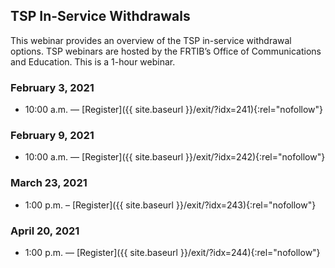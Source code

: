 ## TSP In-Service Withdrawals

This webinar provides an overview of the TSP in-service withdrawal options. TSP webinars are hosted by the FRTIB’s Office of Communications and Education. This is a 1-hour webinar.

### February 3, 2021

- 10:00 a.m. — [Register]({{ site.baseurl }}/exit/?idx=241){:rel="nofollow"}

### February 9, 2021

- 10:00 a.m. — [Register]({{ site.baseurl }}/exit/?idx=242){:rel="nofollow"}

### March 23, 2021

- 1:00 p.m. – [Register]({{ site.baseurl }}/exit/?idx=243){:rel="nofollow"}

### April 20, 2021

- 1:00 p.m. — [Register]({{ site.baseurl }}/exit/?idx=244){:rel="nofollow"}
